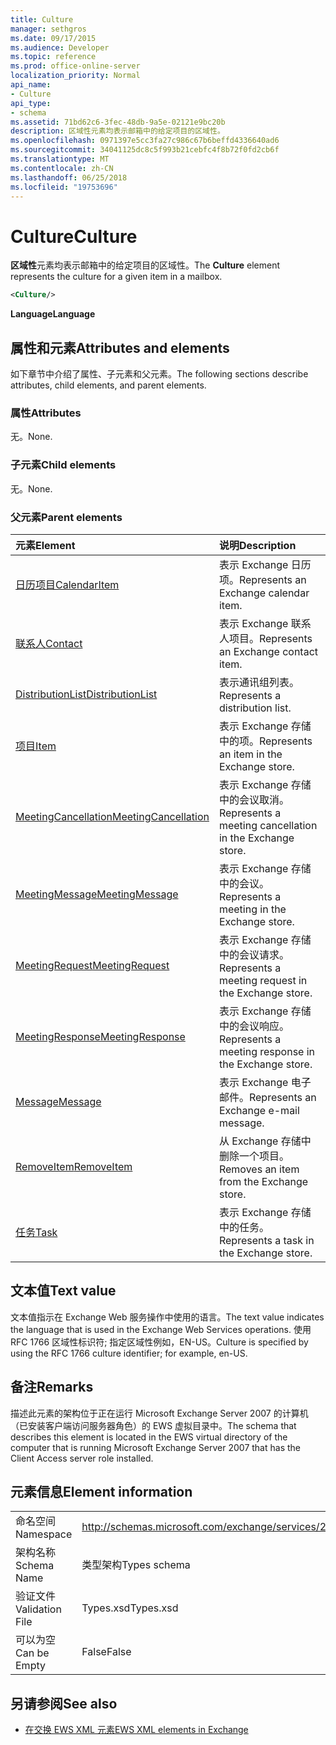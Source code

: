 ```yaml
---
title: Culture
manager: sethgros
ms.date: 09/17/2015
ms.audience: Developer
ms.topic: reference
ms.prod: office-online-server
localization_priority: Normal
api_name:
- Culture
api_type:
- schema
ms.assetid: 71bd62c6-3fec-48db-9a5e-02121e9bc20b
description: 区域性元素均表示邮箱中的给定项目的区域性。
ms.openlocfilehash: 0971397e5cc3fa27c986c67b6beffd4336640ad6
ms.sourcegitcommit: 34041125dc8c5f993b21cebfc4f8b72f0fd2cb6f
ms.translationtype: MT
ms.contentlocale: zh-CN
ms.lasthandoff: 06/25/2018
ms.locfileid: "19753696"
---
```

# <a name="culture"></a><span data-ttu-id="93a84-103">Culture</span><span class="sxs-lookup"><span data-stu-id="93a84-103">Culture</span></span>

<span data-ttu-id="93a84-104">**区域性**元素均表示邮箱中的给定项目的区域性。</span><span class="sxs-lookup"><span data-stu-id="93a84-104">The **Culture** element represents the culture for a given item in a mailbox.</span></span> 
  
```xml
<Culture/>
```

 <span data-ttu-id="93a84-105">**Language**</span><span class="sxs-lookup"><span data-stu-id="93a84-105">**Language**</span></span>
## <a name="attributes-and-elements"></a><span data-ttu-id="93a84-106">属性和元素</span><span class="sxs-lookup"><span data-stu-id="93a84-106">Attributes and elements</span></span>

<span data-ttu-id="93a84-107">如下章节中介绍了属性、子元素和父元素。</span><span class="sxs-lookup"><span data-stu-id="93a84-107">The following sections describe attributes, child elements, and parent elements.</span></span>
  
### <a name="attributes"></a><span data-ttu-id="93a84-108">属性</span><span class="sxs-lookup"><span data-stu-id="93a84-108">Attributes</span></span>

<span data-ttu-id="93a84-109">无。</span><span class="sxs-lookup"><span data-stu-id="93a84-109">None.</span></span>
  
### <a name="child-elements"></a><span data-ttu-id="93a84-110">子元素</span><span class="sxs-lookup"><span data-stu-id="93a84-110">Child elements</span></span>

<span data-ttu-id="93a84-111">无。</span><span class="sxs-lookup"><span data-stu-id="93a84-111">None.</span></span>
  
### <a name="parent-elements"></a><span data-ttu-id="93a84-112">父元素</span><span class="sxs-lookup"><span data-stu-id="93a84-112">Parent elements</span></span>

|<span data-ttu-id="93a84-113">**元素**</span><span class="sxs-lookup"><span data-stu-id="93a84-113">**Element**</span></span>|<span data-ttu-id="93a84-114">**说明**</span><span class="sxs-lookup"><span data-stu-id="93a84-114">**Description**</span></span>|
|:-----|:-----|
|[<span data-ttu-id="93a84-115">日历项目</span><span class="sxs-lookup"><span data-stu-id="93a84-115">CalendarItem</span></span>](calendaritem.md) <br/> |<span data-ttu-id="93a84-116">表示 Exchange 日历项。</span><span class="sxs-lookup"><span data-stu-id="93a84-116">Represents an Exchange calendar item.</span></span>  <br/> |
|[<span data-ttu-id="93a84-117">联系人</span><span class="sxs-lookup"><span data-stu-id="93a84-117">Contact</span></span>](contact.md) <br/> |<span data-ttu-id="93a84-118">表示 Exchange 联系人项目。</span><span class="sxs-lookup"><span data-stu-id="93a84-118">Represents an Exchange contact item.</span></span>  <br/> |
|[<span data-ttu-id="93a84-119">DistributionList</span><span class="sxs-lookup"><span data-stu-id="93a84-119">DistributionList</span></span>](distributionlist.md) <br/> |<span data-ttu-id="93a84-120">表示通讯组列表。</span><span class="sxs-lookup"><span data-stu-id="93a84-120">Represents a distribution list.</span></span>  <br/> |
|[<span data-ttu-id="93a84-121">项目</span><span class="sxs-lookup"><span data-stu-id="93a84-121">Item</span></span>](item.md) <br/> |<span data-ttu-id="93a84-122">表示 Exchange 存储中的项。</span><span class="sxs-lookup"><span data-stu-id="93a84-122">Represents an item in the Exchange store.</span></span>  <br/> |
|[<span data-ttu-id="93a84-123">MeetingCancellation</span><span class="sxs-lookup"><span data-stu-id="93a84-123">MeetingCancellation</span></span>](meetingcancellation.md) <br/> |<span data-ttu-id="93a84-124">表示 Exchange 存储中的会议取消。</span><span class="sxs-lookup"><span data-stu-id="93a84-124">Represents a meeting cancellation in the Exchange store.</span></span>  <br/> |
|[<span data-ttu-id="93a84-125">MeetingMessage</span><span class="sxs-lookup"><span data-stu-id="93a84-125">MeetingMessage</span></span>](meetingmessage.md) <br/> |<span data-ttu-id="93a84-126">表示 Exchange 存储中的会议。</span><span class="sxs-lookup"><span data-stu-id="93a84-126">Represents a meeting in the Exchange store.</span></span>  <br/> |
|[<span data-ttu-id="93a84-127">MeetingRequest</span><span class="sxs-lookup"><span data-stu-id="93a84-127">MeetingRequest</span></span>](meetingrequest.md) <br/> |<span data-ttu-id="93a84-128">表示 Exchange 存储中的会议请求。</span><span class="sxs-lookup"><span data-stu-id="93a84-128">Represents a meeting request in the Exchange store.</span></span>  <br/> |
|[<span data-ttu-id="93a84-129">MeetingResponse</span><span class="sxs-lookup"><span data-stu-id="93a84-129">MeetingResponse</span></span>](meetingresponse.md) <br/> |<span data-ttu-id="93a84-130">表示 Exchange 存储中的会议响应。</span><span class="sxs-lookup"><span data-stu-id="93a84-130">Represents a meeting response in the Exchange store.</span></span>  <br/> |
|[<span data-ttu-id="93a84-131">Message</span><span class="sxs-lookup"><span data-stu-id="93a84-131">Message</span></span>](message-ex15websvcsotherref.md) <br/> |<span data-ttu-id="93a84-132">表示 Exchange 电子邮件。</span><span class="sxs-lookup"><span data-stu-id="93a84-132">Represents an Exchange e-mail message.</span></span>  <br/> |
|[<span data-ttu-id="93a84-133">RemoveItem</span><span class="sxs-lookup"><span data-stu-id="93a84-133">RemoveItem</span></span>](removeitem.md) <br/> |<span data-ttu-id="93a84-134">从 Exchange 存储中删除一个项目。</span><span class="sxs-lookup"><span data-stu-id="93a84-134">Removes an item from the Exchange store.</span></span>  <br/> |
|[<span data-ttu-id="93a84-135">任务</span><span class="sxs-lookup"><span data-stu-id="93a84-135">Task</span></span>](task.md) <br/> |<span data-ttu-id="93a84-136">表示 Exchange 存储中的任务。</span><span class="sxs-lookup"><span data-stu-id="93a84-136">Represents a task in the Exchange store.</span></span>  <br/> |
   
## <a name="text-value"></a><span data-ttu-id="93a84-137">文本值</span><span class="sxs-lookup"><span data-stu-id="93a84-137">Text value</span></span>

<span data-ttu-id="93a84-138">文本值指示在 Exchange Web 服务操作中使用的语言。</span><span class="sxs-lookup"><span data-stu-id="93a84-138">The text value indicates the language that is used in the Exchange Web Services operations.</span></span> <span data-ttu-id="93a84-139">使用 RFC 1766 区域性标识符; 指定区域性例如，EN-US。</span><span class="sxs-lookup"><span data-stu-id="93a84-139">Culture is specified by using the RFC 1766 culture identifier; for example, en-US.</span></span>
  
## <a name="remarks"></a><span data-ttu-id="93a84-140">备注</span><span class="sxs-lookup"><span data-stu-id="93a84-140">Remarks</span></span>

<span data-ttu-id="93a84-141">描述此元素的架构位于正在运行 Microsoft Exchange Server 2007 的计算机（已安装客户端访问服务器角色）的 EWS 虚拟目录中。</span><span class="sxs-lookup"><span data-stu-id="93a84-141">The schema that describes this element is located in the EWS virtual directory of the computer that is running Microsoft Exchange Server 2007 that has the Client Access server role installed.</span></span>
  
## <a name="element-information"></a><span data-ttu-id="93a84-142">元素信息</span><span class="sxs-lookup"><span data-stu-id="93a84-142">Element information</span></span>

|||
|:-----|:-----|
|<span data-ttu-id="93a84-143">命名空间</span><span class="sxs-lookup"><span data-stu-id="93a84-143">Namespace</span></span>  <br/> |http://schemas.microsoft.com/exchange/services/2006/types  <br/> |
|<span data-ttu-id="93a84-144">架构名称</span><span class="sxs-lookup"><span data-stu-id="93a84-144">Schema Name</span></span>  <br/> |<span data-ttu-id="93a84-145">类型架构</span><span class="sxs-lookup"><span data-stu-id="93a84-145">Types schema</span></span>  <br/> |
|<span data-ttu-id="93a84-146">验证文件</span><span class="sxs-lookup"><span data-stu-id="93a84-146">Validation File</span></span>  <br/> |<span data-ttu-id="93a84-147">Types.xsd</span><span class="sxs-lookup"><span data-stu-id="93a84-147">Types.xsd</span></span>  <br/> |
|<span data-ttu-id="93a84-148">可以为空</span><span class="sxs-lookup"><span data-stu-id="93a84-148">Can be Empty</span></span>  <br/> |<span data-ttu-id="93a84-149">False</span><span class="sxs-lookup"><span data-stu-id="93a84-149">False</span></span>  <br/> |
   
## <a name="see-also"></a><span data-ttu-id="93a84-150">另请参阅</span><span class="sxs-lookup"><span data-stu-id="93a84-150">See also</span></span>



- [<span data-ttu-id="93a84-151">在交换 EWS XML 元素</span><span class="sxs-lookup"><span data-stu-id="93a84-151">EWS XML elements in Exchange</span></span>](ews-xml-elements-in-exchange.md)


